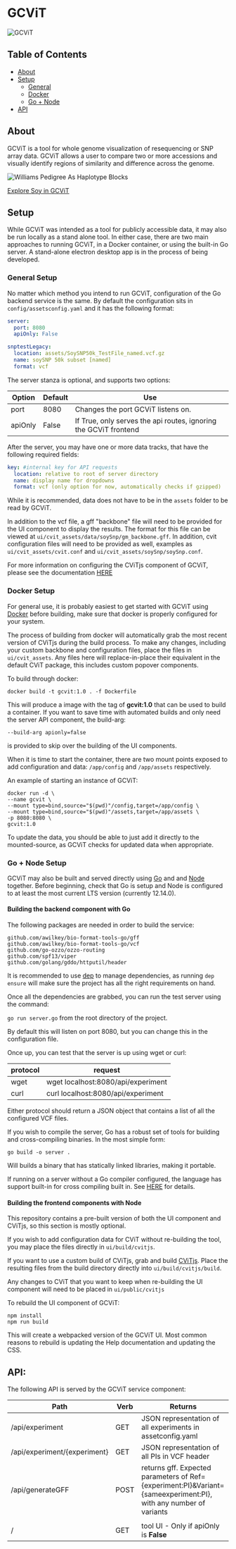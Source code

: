 # GCViT
![GCViT](assets/readme_images/logo.svg?raw=true)

## Table of Contents
+ [About](#about) 
+ [Setup](#setup)
    + [General](#general-setup)
    + [Docker](#docker-setup)
    + [Go + Node](#go-+-node-setup) 
+ [API](#api)

## About

GCViT is a tool for whole genome visualization of resequencing or SNP array data. GCViT allows a
user to compare two or more accessions and visually identify regions of similarity and difference
across the genome.

![Williams Pedigree As Haplotype Blocks ](assets/readme_images/Williams_Pedigree2.png?raw=true)

[Explore Soy in GCViT](https://soybase.org/gcvit/)

## Setup
While GCViT was intended as a tool for publicly accessible data, it may also be run locally as a stand alone tool.
In either case, there are two main approaches to running GCViT, in a Docker container, or using the built-in Go server.
A stand-alone electron desktop app is in the process of being developed.
 
### General Setup
No matter which method you intend to run GCViT, configuration of the Go backend service is the same.
By default the configuration sits in `config/assetsconfig.yaml` and it has the following format:

```yaml
server:
  port: 8080
  apiOnly: False

snptestLegacy:
  location: assets/SoySNP50k_TestFile_named.vcf.gz 
  name: soySNP 50k subset [named]
  format: vcf
```

The server stanza is optional, and supports two options:

| Option | Default | Use |
| ----- | ----- | ----- |
| port | 8080 | Changes the port GCViT listens on. |
| apiOnly | False | If True, only serves the api routes, ignoring the GCViT frontend |

After the server, you may have one or more data tracks, that have the following required fields:

```yaml
key: #internal key for API requests
  location: relative to root of server directory
  name: display name for dropdowns
  format: vcf (only option for now, automatically checks if gzipped)
```

While it is recommended, data does not have to be in the `assets` folder to be read by GCViT.

In addition to the vcf file, a gff "backbone" file will need to be provided for the UI component to display the results.
The format for this file can be viewed at `ui/cvit_assets/data/soySnp/gm_backbone.gff`. In addition, cvit configuration files
will need to be provided as well, examples as `ui/cvit_assets/cvit.conf` and `ui/cvit_assets/soySnp/soySnp.conf`.

For more information on configuring the CViTjs component of GCViT, please see the documentation [HERE](https://github.com/LegumeFederation/cvitjs/wiki)

### Docker Setup
For general use, it is probably easiest to get started with GCViT using [Docker](https://www.docker.com/)
before building, make sure that docker is properly configured for your system.

The process of building from docker will automatically grab the most recent version of CViTjs during the build process.
To make any changes, including your custom backbone and configuration files, place the files in `ui/cvit_assets`. Any files here
will replace-in-place their equivalent in the default CViT package, this includes custom popover components.

To build through docker:
```
docker build -t gcvit:1.0 . -f Dockerfile
```
This will produce a image with the tag of **gcvit:1.0** that can be used to build a container.
If you want to save time with automated builds and only need the server API component, the build-arg:
```
--build-arg apionly=false
```
is provided to skip over the building of the UI components.

When it is time to start the container, there are two mount points exposed to add configuration and data:
`/app/config` and `/app/assets` respectively.

An example of starting an instance of GCViT: 
```
docker run -d \
--name gcvit \ 
--mount type=bind,source="$(pwd)"/config,target=/app/config \
--mount type=bind,source="$(pwd)"/assets,target=/app/assets \ 
-p 8080:8080 \
gcvit:1.0
```

To update the data, you should be able to just add it directly to the mounted-source, as GCViT checks for
updated data when appropriate. 

### Go + Node Setup
GCViT may also be built and served directly using [Go](https://golang.org/) and and [Node](https://nodejs.org/en/) together.
Before beginning, check that Go is setup and Node is configured to at least the most current LTS version (currently 12.14.0).

#### Building the backend component with Go
The following packages are needed in order to build the service:
```
github.com/awilkey/bio-format-tools-go/gff 
github.com/awilkey/bio-format-tools-go/vcf
github.com/go-ozzo/ozzo-routing
github.com/spf13/viper
github.com/golang/gddo/httputil/header
```
It is recommended to use [dep](https://golang.github.io/dep/) to manage dependencies, as running `dep ensure` will make sure the project has all the right requirements on hand.

Once all the dependencies are grabbed, you can run the test server using the command:

`go run server.go`
from the root directory of the project.

By default this will listen on port 8080, but you can change this in the configuration file.

Once up, you can test that the server is up using wget or curl:

| protocol | request |
| -------- | ------- |
| wget     | wget localhost:8080/api/experiment |
| curl     | curl localhost:8080/api/experiment |

Either protocol should return a JSON object that contains a list of all the configured VCF files.

If you wish to compile the server, Go has a robust set of tools for building and cross-compiling binaries.
In the most simple form:

`go build -o server .`

Will builds a binary that has statically linked libraries, making it portable.

If running on a server without a Go compiler configured, the language has support built-in for cross compiling built in. See [HERE](https://golangcookbook.com/chapters/running/cross-compiling/)
for details.

#### Building the frontend components with Node

This repository contains a pre-built version of both the UI component and CViTjs, so this section is mostly optional.

If you wish to add configuration data for CViT without re-building the tool, you may place the files directly in `ui/build/cvitjs`.

If you want to use a custom build of CViTjs, grab and build [CViTjs](https://github.com/LegumeFederation/cvitjs/tree/preact/buildalt). Place the resulting
files from the build directory directly into `ui/build/cvitjs/build`. 

Any changes to CViT that you want to keep when re-building the UI component will need to be placed in `ui/public/cvitjs`

To rebuild the UI component of GCViT:
```
npm install
npm run build
```

This will create a webpacked version of the GCViT UI. Most common reasons to rebuild is updating the Help documentation and
updating the CSS.


## API:

The following API is served by the GCViT service component:

| Path | Verb | Returns |
| ---- | ---- | ---- |
| /api/experiment| GET | JSON representation of all experiments in assetconfig.yaml |
| /api/experiment/{experiment} | GET | JSON representation of all PIs in VCF header |
| /api/generateGFF | POST | returns gff. Expected parameters of Ref={experiment:PI}&Variant={sameexperiment:PI}, with any number of variants |
| | | |
| / | GET | tool UI - Only if apiOnly is **False** |
